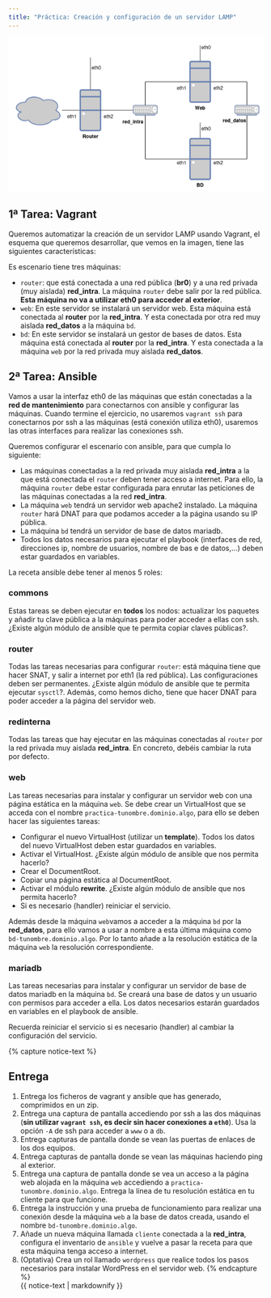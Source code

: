 ```yaml
---
title: "Práctica: Creación y configuración de un servidor LAMP"
---
```


![escenario](img/practica.png)

## 1ª Tarea: Vagrant

Queremos automatizar la creación de un servidor LAMP usando Vagrant, el esquema que queremos desarrollar, que vemos en la imagen, tiene las siguientes características:

Es escenario tiene tres máquinas:

* `router`: que está conectada a una red pública (**br0**) y a una red privada (muy aislada) **red_intra**. La máquina `router` debe salir por la red pública. **Esta máquina no va a utilizar eth0 para acceder al exterior**.
* `web`: En este servidor se instalará un servidor web. Esta máquina está conectada al **router** por la **red_intra**. Y esta conectada por otra red muy aislada **red_datos** a la máquina `bd`.
* `bd`: En este servidor se instalará un gestor de bases de datos. Esta máquina está conectada al **router** por la **red_intra**. Y esta conectada a la máquina `web` por la red privada muy aislada **red_datos**.

## 2ª Tarea: Ansible

Vamos a usar la interfaz eth0 de las máquinas que están conectadas a la **red de mantenimiento** para conectarnos con ansible y configurar las máquinas. Cuando termine el ejercicio, no usaremos `vagrant ssh` para conectarnos por ssh a las máquinas (está conexión utiliza eth0), usaremos las otras interfaces para realizar las conexiones ssh.

Queremos configurar el escenario con ansible, para que cumpla lo siguiente:

* Las máquinas conectadas a la red privada muy aislada **red_intra** a la que está conectada el `router` deben tener acceso a internet. Para ello, la máquina `router` debe estar configurada para enrutar las peticiones de las máquinas conectadas a la red **red_intra**. 
* La máquina `web` tendrá un servidor web apache2 instalado. La máquina `router` hará DNAT para que podamos acceder a la página usando su IP pública.
* La máquina `bd` tendrá un servidor de base de datos mariadb.
* Todos los datos necesarios para ejecutar el playbook (interfaces de red, direcciones ip, nombre de usuarios, nombre de bas e de datos,...) deben estar guardados en variables.

La receta ansible debe tener al menos 5 roles:

### commons

Estas tareas se deben ejecutar en **todos** los nodos: actualizar los paquetes y añadir tu clave pública a la máquinas para poder acceder a ellas con ssh. ¿Existe algún módulo de ansible que te permita copiar claves públicas?.

### router

Todas las tareas necesarias para configurar `router`: está máquina tiene que hacer SNAT, y salir a internet por eth1 (la red pública). Las configuraciones deben ser permanentes. ¿Existe algún módulo de ansible que te permita ejecutar `sysctl`?. Además, como hemos dicho, tiene que hacer DNAT para poder acceder a la página del servidor web.

### redinterna

Todas las tareas que hay ejecutar en las máquinas conectadas al `router` por la red privada muy aislada **red_intra**. En concreto, debéis cambiar la ruta por defecto.

### web 

Las tareas necesarias para instalar y configurar un servidor web con una página estática en la máquina `web`. Se debe crear un VirtualHost que se acceda con el nombre `practica-tunombre.dominio.algo`, para ello se deben hacer las siguientes tareas:

* Configurar el nuevo VirtualHost (utilizar un **template**). Todos los datos del nuevo VirtualHost deben estar guardados en variables.
* Activar el VirtualHost. ¿Existe algún módulo de ansible que nos permita hacerlo?
* Crear el DocumentRoot.
* Copiar una página estática al DocumentRoot.
* Activar el módulo **rewrite**. ¿Existe algún módulo de ansible que nos permita hacerlo?
* Si es necesario (handler) reiniciar el servicio.

Además desde la máquina `web`vamos a acceder a la máquina `bd` por la **red_datos**, para ello vamos a usar a nombre a esta última máquina como `bd-tunombre.dominio.algo`. Por lo tanto añade a la resolución estática de la máquina `web` la resolución correspondiente.

### mariadb

Las tareas necesarias para instalar y configurar un servidor de base de datos mariadb en la máquina `bd`. Se creará una base de datos y un usuario con permisos para acceder a ella. Los datos necesarios estarán guardados en variables en el playbook de ansible.

Recuerda reiniciar el servicio si es necesario (handler) al cambiar la configuración del servicio.

{% capture notice-text %}
## Entrega

1. Entrega los ficheros de vagrant y ansible que has generado, comprimidos en un zip.
2. Entrega una captura de pantalla accediendo por ssh a las dos máquinas (**sin utilizar `vagrant ssh`, es decir sin hacer conexiones a `eth0`**). Usa la opción `-A`  de ssh para acceder a `www` o a `db`.
3. Entrega capturas de pantalla donde se vean las puertas de enlaces de los dos equipos.
4. Entrega capturas de pantalla donde se vean las máquinas haciendo ping al exterior.
5. Entrega una captura de pantalla donde se vea un acceso a la página web alojada en la máquina `web` accediendo a `practica-tunombre.dominio.algo`. Entrega la línea de tu resolución estática en tu cliente para que funcione.
6. Entrega la instrucción y una prueba de funcionamiento para realizar una conexión desde la máquina `web` a la base de datos creada, usando el nombre `bd-tunombre.dominio.algo`.
7. Añade un nueva máquina llamada `cliente` conectada a la **red_intra**, configura el inventario de `ansible` y vuelve a pasar la receta para que esta máquina tenga acceso a internet.
8. (Optativa) Crea un rol llamado `wordpress` que realice todos los pasos necesarios para instalar WordPress en el servidor web.
{% endcapture %}<div class="notice--info">{{ notice-text | markdownify }}</div>


